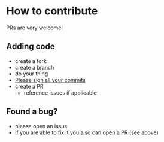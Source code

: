 # How to contribute

PRs are very welcome!

## Adding code

- create a fork
- create a branch
- do your thing
- [Please sign all your commits](https://docs.github.com/de/authentication/managing-commit-signature-verification)
- create a PR
  - reference issues if applicable

## Found a bug?

- please open an issue
- if you are able to fix it you also can open a PR (see above)
